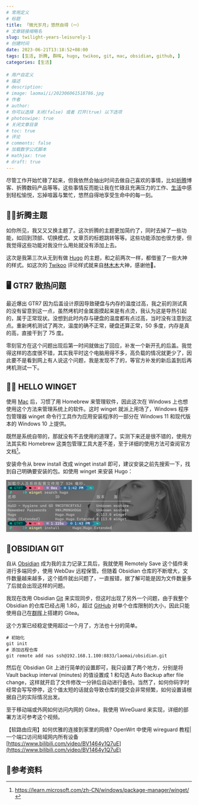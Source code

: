 ```yaml
---
# 常用定义
# 标题
title: 「微光岁月」悠然自得（一）
# 文章链接缩略名
slug: twilight-years-leisurely-1
# 创建时间
date: 2023-06-21T13:18:52+08:00
tags: [生活, 折腾, 群晖, hugo, twikoo, git, mac, obsidian, github, ]
categories: [生活]

# 用户自定义
# 描述
# description: 
# image: laomai/i/202306061518786.jpg
# 作者
# author: 
# 你可以选择 关闭(false) 或者 打开(true) 以下选项
# photoswipe: true
# 关闭文章目录
# toc: true
# 评论
# comments: false
# 加载数学公式脚本
# mathjax: true
# draft: true
---
```


尽管工作开始忙碌了起来，但我依然会抽出时间去做自己喜欢的事情，比如[折腾](折腾.md)博客、折腾数码产品等等。这些事情反而能让我在忙碌且充满压力的工作、[生活](生活.md)中感到轻松愉悦，忘掉喧嚣与繁忙，悠然自得地享受生命中的每一刻。

## 💪🏻折腾主题

如你所见，我又又又换主题了。这次折腾的主题更加简约了，同时去掉了一些功能，如回到顶部、切换模式、文章页的标题跳转等等。这些功能添加也很方便，但我觉得这些功能对我没什么用处就没有添加上去。

这次是我第三次从无到有做 [Hugo](Hugo.md) 的主题，和之前两次一样，都借鉴了一些大神的样式。如这次的 [Twikoo](twikoo.md) 评论样式就来自[林木木](https://immmmm.com)大神，感谢他🙏。

## 🖥️ GTR7 散热问题

最近爆出 GTR7 因为后盖设计原因导致硬盘与内存的温度过高，我之前的测试真的没有留意到这一点，虽然烤机时金属面摸起来是有点烫，我认为这是导热引起的，属于正常现状。没想到此时内存与硬盘的温度都有点过高，当时没有注意到这点。重新烤机测试了两次，温度的确不正常，硬盘还算正常，50 多度，内存是真的高，直接干到了 75 度。

零刻官方在这个问题出现后第一时间就做出了回应，补发一个新开孔的后盖。我觉得这样的态度很不错，其实我平时这个电脑用得不多，高负载的情况就更少了，因此要不是看到网上有人说这个问题，我是发现不了的，等官方补发的新后盖到后再烤机测试一下。

## 👋🏼 HELLO WINGET

使用 [Mac](Mac.md) 后，习惯了用 Homebrew 来管理软件，因此这次在 Windows 上也想使用这个方法来管理系统上的软件。这时 winget 就派上用场了，Windows 程序包管理器 winget 命令行工具作为应用安装程序的一部分在 Windows 11 和现代版本的 Windows 10 上提供。

既然是系统自带的，那就没有不去使用的道理了。实测下来还是很不错的，使用方法其实和 Homebrew 这类包管理工具大差不差，至于详细的使用方法可查阅官方文档[^1]。

安装命令从 brew install 改成 winget install 即可，建议安装之前先搜索一下，找到自己明确要安装的包。如使用 winget 来安装 Hugo：

![举例安装 Hugo](postImages/laomai/i/202307301353869.png) 

## 👫OBSIDIAN GIT

自从 [Obsidian](Obsidian.md) 成为我的主力记录工具后，我就使用 Remotely Save 这个插件来进行多端同步，使用 WebDav 远程保管。但随着 Obsidian 仓库的不断增大，文件数量越来越多，这个插件就出问题了，一直报错，据了解可能是因为文件数量多了后就会出现这样的问题。

我现在改用 Obsidian [Git](GIT.md) 来实现同步，但这时出现了另外一个问题，由于我整个 Obsidian 的仓库已经占用 1.8G，超过 [GitHub](Github.md) 对单个仓库限制的大小，因此只能使用自己在[群晖](群晖.md)上搭建的 Gitea。

这个方案已经稳定使用超过一个月了，方法也十分的简单。

```git
# 初始化
git init
# 添加远程仓库
git remote add nas ssh@192.168.1.100:8833/laomai/obsidian.git
```

然后在 Obsidian Git 上进行简单的设置即可，我只设置了两个地方，分别是将 Vault backup interval (minutes) 的值设置成 1 和勾选 Auto Backup after file change，这样就开启了文件修改一分钟后自动进行备份。当然了，如何你码字时经常会写写停停，这个值太短的话就会导致仓库的提交会非常频繁，如何设置请根据自己的实际情况出发。

至于移动端或外网如何访问内网的 Gitea，我使用 WireGuard 来实现，详细的部署方法可参考这个视频。

【软路由应用】如何优雅的连接到家里的网络? OpenWrt 中使用 wireguard 教程|一个端口访问局域网内所有设备 [https://www.bilibili.com/video/BV1464y1Q7uE](https://www.bilibili.com/video/BV1464y1Q7uE)

## 📃参考资料

[^1]: https://learn.microsoft.com/zh-CN/windows/package-manager/winget/